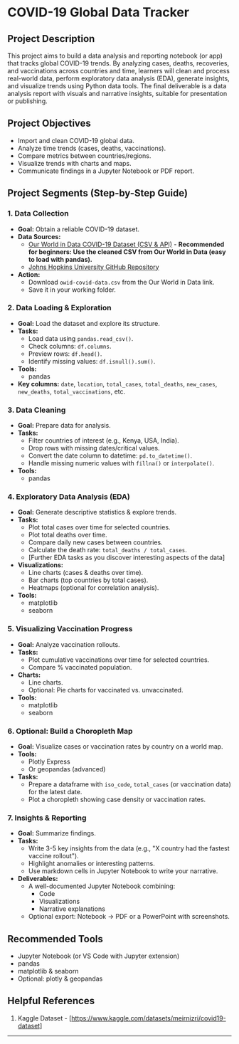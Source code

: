 # COVID-19 Global Data Tracker

## Project Description

This project aims to build a data analysis and reporting notebook (or app) that tracks global COVID-19 trends. By analyzing cases, deaths, recoveries, and vaccinations across countries and time, learners will clean and process real-world data, perform exploratory data analysis (EDA), generate insights, and visualize trends using Python data tools. The final deliverable is a data analysis report with visuals and narrative insights, suitable for presentation or publishing.

## Project Objectives

* Import and clean COVID-19 global data.
* Analyze time trends (cases, deaths, vaccinations).
* Compare metrics between countries/regions.
* Visualize trends with charts and maps.
* Communicate findings in a Jupyter Notebook or PDF report.

## Project Segments (Step-by-Step Guide)

### 1. Data Collection

* **Goal:** Obtain a reliable COVID-19 dataset.
* **Data Sources:**
    * [Our World in Data COVID-19 Dataset (CSV & API)](<Link to OWID Dataset - You'll need to find the actual link>) - **Recommended for beginners: Use the cleaned CSV from Our World in Data (easy to load with pandas).**
    * [Johns Hopkins University GitHub Repository](<Link to JHU Repository - You'll need to find the actual link>)
* **Action:**
    * Download `owid-covid-data.csv` from the Our World in Data link.
    * Save it in your working folder.

### 2. Data Loading & Exploration

* **Goal:** Load the dataset and explore its structure.
* **Tasks:**
    * Load data using `pandas.read_csv()`.
    * Check columns: `df.columns`.
    * Preview rows: `df.head()`.
    * Identify missing values: `df.isnull().sum()`.
* **Tools:**
    * pandas
* **Key columns:** `date`, `location`, `total_cases`, `total_deaths`, `new_cases`, `new_deaths`, `total_vaccinations`, etc.

### 3. Data Cleaning

* **Goal:** Prepare data for analysis.
* **Tasks:**
    * Filter countries of interest (e.g., Kenya, USA, India).
    * Drop rows with missing dates/critical values.
    * Convert the date column to datetime: `pd.to_datetime()`.
    * Handle missing numeric values with `fillna()` or `interpolate()`.
* **Tools:**
    * pandas

### 4. Exploratory Data Analysis (EDA)

* **Goal:** Generate descriptive statistics & explore trends.
* **Tasks:**
    * Plot total cases over time for selected countries.
    * Plot total deaths over time.
    * Compare daily new cases between countries.
    * Calculate the death rate: `total_deaths / total_cases`.
    * [Further EDA tasks as you discover interesting aspects of the data]
* **Visualizations:**
    * Line charts (cases & deaths over time).
    * Bar charts (top countries by total cases).
    * Heatmaps (optional for correlation analysis).
* **Tools:**
    * matplotlib
    * seaborn

### 5. Visualizing Vaccination Progress

* **Goal:** Analyze vaccination rollouts.
* **Tasks:**
    * Plot cumulative vaccinations over time for selected countries.
    * Compare % vaccinated population.
* **Charts:**
    * Line charts.
    * Optional: Pie charts for vaccinated vs. unvaccinated.
* **Tools:**
    * matplotlib
    * seaborn

### 6. Optional: Build a Choropleth Map

* **Goal:** Visualize cases or vaccination rates by country on a world map.
* **Tools:**
    * Plotly Express
    * Or geopandas (advanced)
* **Tasks:**
    * Prepare a dataframe with `iso_code`, `total_cases` (or vaccination data) for the latest date.
    * Plot a choropleth showing case density or vaccination rates.

### 7. Insights & Reporting

* **Goal:** Summarize findings.
* **Tasks:**
    * Write 3-5 key insights from the data (e.g., "X country had the fastest vaccine rollout").
    * Highlight anomalies or interesting patterns.
    * Use markdown cells in Jupyter Notebook to write your narrative.
* **Deliverables:**
    * A well-documented Jupyter Notebook combining:
        * Code
        * Visualizations
        * Narrative explanations
    * Optional export: Notebook $\rightarrow$ PDF or a PowerPoint with screenshots.

## Recommended Tools

* Jupyter Notebook (or VS Code with Jupyter extension)
* pandas
* matplotlib & seaborn
* Optional: plotly & geopandas

## Helpful References

1.  Kaggle Dataset - [https://www.kaggle.com/datasets/meirnizri/covid19-dataset]

---

